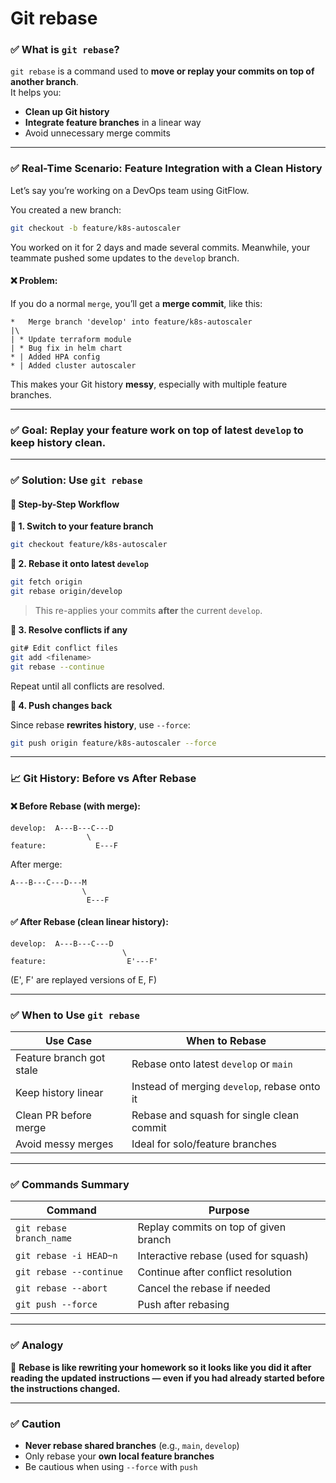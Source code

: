 # Git rebase

### ✅ What is `git rebase`?

`git rebase` is a command used to **move or replay your commits on top of another branch**.\
It helps you:

* **Clean up Git history**
* **Integrate feature branches** in a linear way
* Avoid unnecessary merge commits

***

### ✅ Real-Time Scenario: Feature Integration with a Clean History

Let’s say you’re working on a DevOps team using GitFlow.

You created a new branch:

```bash
git checkout -b feature/k8s-autoscaler
```

You worked on it for 2 days and made several commits. Meanwhile, your teammate pushed some updates to the `develop` branch.

#### ❌ Problem:

If you do a normal `merge`, you’ll get a **merge commit**, like this:

```
*   Merge branch 'develop' into feature/k8s-autoscaler
|\  
| * Update terraform module
| * Bug fix in helm chart
* | Added HPA config
* | Added cluster autoscaler
```

This makes your Git history **messy**, especially with multiple feature branches.

***

### ✅ Goal: Replay your feature work **on top of latest `develop`** to keep history clean.

***

### ✅ Solution: Use `git rebase`

#### 🧪 Step-by-Step Workflow

**🔹 1. Switch to your feature branch**

```bash
git checkout feature/k8s-autoscaler
```

**🔹 2. Rebase it onto latest `develop`**

```bash
git fetch origin
git rebase origin/develop
```

> This re-applies your commits **after** the current `develop`.

**🔹 3. Resolve conflicts if any**

```bash
git# Edit conflict files
git add <filename>
git rebase --continue
```

Repeat until all conflicts are resolved.

**🔹 4. Push changes back**

Since rebase **rewrites history**, use `--force`:

```bash
git push origin feature/k8s-autoscaler --force
```

***

### 📈 Git History: Before vs After Rebase

#### ❌ Before Rebase (with merge):

```
develop:  A---B---C---D
                 \
feature:           E---F
```

After merge:

```
A---B---C---D---M
                \
                 E---F
```

#### ✅ After Rebase (clean linear history):

```
develop:  A---B---C---D
                         \
feature:                  E'---F'
```

(E', F' are replayed versions of E, F)

***

### ✅ When to Use `git rebase`

| Use Case                 | When to Rebase                               |
| ------------------------ | -------------------------------------------- |
| Feature branch got stale | Rebase onto latest `develop` or `main`       |
| Keep history linear      | Instead of merging `develop`, rebase onto it |
| Clean PR before merge    | Rebase and squash for single clean commit    |
| Avoid messy merges       | Ideal for solo/feature branches              |

***

### ✅ Commands Summary

| Command                  | Purpose                               |
| ------------------------ | ------------------------------------- |
| `git rebase branch_name` | Replay commits on top of given branch |
| `git rebase -i HEAD~n`   | Interactive rebase (used for squash)  |
| `git rebase --continue`  | Continue after conflict resolution    |
| `git rebase --abort`     | Cancel the rebase if needed           |
| `git push --force`       | Push after rebasing                   |

***

### ✅  Analogy

🧠 **Rebase is like rewriting your homework so it looks like you did it after reading the updated instructions — even if you had already started before the instructions changed.**

***

### ✅ Caution

* **Never rebase shared branches** (e.g., `main`, `develop`)
* Only rebase your **own local feature branches**
* Be cautious when using `--force` with `push`
